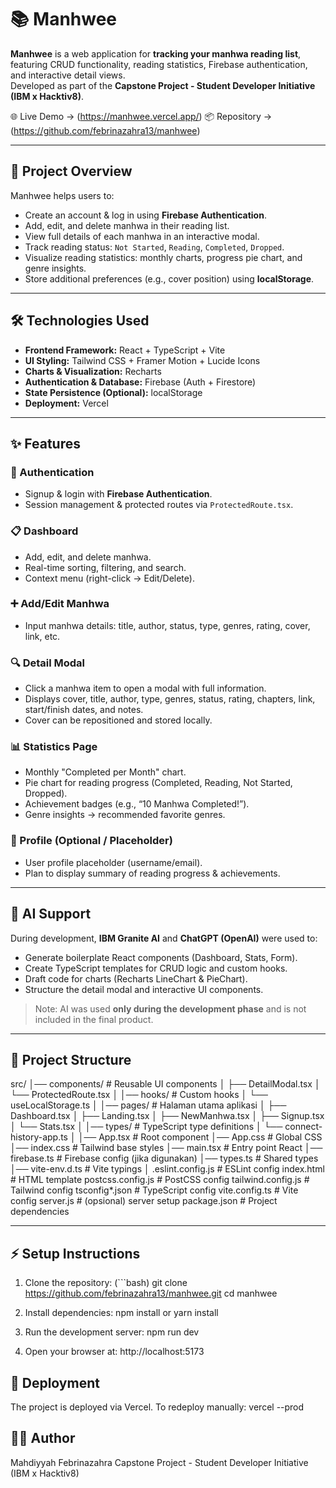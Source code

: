 # 📚 Manhwee

**Manhwee** is a web application for **tracking your manhwa reading list**, featuring CRUD functionality, reading statistics, Firebase authentication, and interactive detail views.  
Developed as part of the **Capstone Project - Student Developer Initiative (IBM x Hacktiv8)**.

🌐 Live Demo → (https://manhwee.vercel.app/)
📦 Repository → (https://github.com/febrinazahra13/manhwee)

---

## 🚀 Project Overview

Manhwee helps users to:  
- Create an account & log in using **Firebase Authentication**.  
- Add, edit, and delete manhwa in their reading list.  
- View full details of each manhwa in an interactive modal.  
- Track reading status: `Not Started`, `Reading`, `Completed`, `Dropped`.  
- Visualize reading statistics: monthly charts, progress pie chart, and genre insights.  
- Store additional preferences (e.g., cover position) using **localStorage**.  

---

## 🛠️ Technologies Used

- **Frontend Framework:** React + TypeScript + Vite  
- **UI Styling:** Tailwind CSS + Framer Motion + Lucide Icons  
- **Charts & Visualization:** Recharts  
- **Authentication & Database:** Firebase (Auth + Firestore)  
- **State Persistence (Optional):** localStorage  
- **Deployment:** Vercel  

---

## ✨ Features

### 🔑 Authentication
- Signup & login with **Firebase Authentication**.  
- Session management & protected routes via `ProtectedRoute.tsx`.  

### 📋 Dashboard
- Add, edit, and delete manhwa.  
- Real-time sorting, filtering, and search.  
- Context menu (right-click → Edit/Delete).  

### ➕ Add/Edit Manhwa
- Input manhwa details: title, author, status, type, genres, rating, cover, link, etc.  

### 🔍 Detail Modal
- Click a manhwa item to open a modal with full information.  
- Displays cover, title, author, type, genres, status, rating, chapters, link, start/finish dates, and notes.  
- Cover can be repositioned and stored locally.  

### 📊 Statistics Page
- Monthly "Completed per Month" chart.  
- Pie chart for reading progress (Completed, Reading, Not Started, Dropped).  
- Achievement badges (e.g., “10 Manhwa Completed!”).  
- Genre insights → recommended favorite genres.  

### 👤 Profile (Optional / Placeholder)
- User profile placeholder (username/email).  
- Plan to display summary of reading progress & achievements.  

---

## 🤖 AI Support

During development, **IBM Granite AI** and **ChatGPT (OpenAI)** were used to:  

- Generate boilerplate React components (Dashboard, Stats, Form).  
- Create TypeScript templates for CRUD logic and custom hooks.  
- Draft code for charts (Recharts LineChart & PieChart).  
- Structure the detail modal and interactive UI components.  

> Note: AI was used **only during the development phase** and is not included in the final product.  

---

## 📂 Project Structure

src/
│── components/           # Reusable UI components
│   ├── DetailModal.tsx
│   └── ProtectedRoute.tsx
│
│── hooks/                # Custom hooks
│   └── useLocalStorage.ts
│
│── pages/                # Halaman utama aplikasi
│   ├── Dashboard.tsx
│   ├── Landing.tsx
│   ├── NewManhwa.tsx
│   ├── Signup.tsx
│   └── Stats.tsx
│
│── types/                # TypeScript type definitions
│   └── connect-history-app.ts
│
│── App.tsx               # Root component
│── App.css               # Global CSS
│── index.css             # Tailwind base styles
│── main.tsx              # Entry point React
│── firebase.ts           # Firebase config (jika digunakan)
│── types.ts              # Shared types
│── vite-env.d.ts         # Vite typings
│
.eslint.config.js         # ESLint config
index.html                # HTML template
postcss.config.js         # PostCSS config
tailwind.config.js        # Tailwind config
tsconfig*.json            # TypeScript config
vite.config.ts            # Vite config
server.js                 # (opsional) server setup
package.json              # Project dependencies

---

## ⚡ Setup Instructions

1. Clone the repository:
(```bash)
git clone https://github.com/febrinazahra13/manhwee.git
cd manhwee

2. Install dependencies:
npm install
or
yarn install

3. Run the development server:
npm run dev

4. Open your browser at:
http://localhost:5173

## 📌 Deployment

The project is deployed via Vercel.
To redeploy manually:
vercel --prod

## 🧑‍💻 Author
Mahdiyyah Febrinazahra
Capstone Project - Student Developer Initiative (IBM x Hacktiv8)